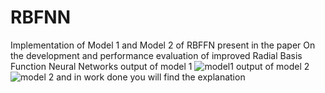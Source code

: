 # RBFNN
Implementation of Model 1 and Model 2 of RBFFN present in the paper On the development and performance evaluation of improved Radial Basis Function Neural Networks
output of model 1
![model1](https://github.com/kritika-das/RBFNN/assets/94691076/a1915f77-188a-4c9f-8d24-ad52f5d4fdf1)
output of model 2
![model 2](https://github.com/kritika-das/RBFNN/assets/94691076/444f73df-735c-4977-8098-a2b4408dda84)
and in work done you will find the explanation
